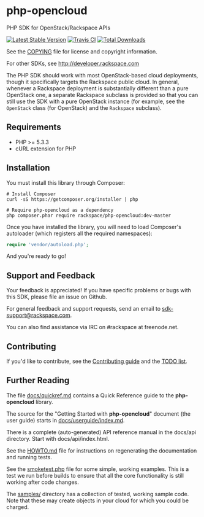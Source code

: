 **php-opencloud**
=============
PHP SDK for OpenStack/Rackspace APIs

[![Latest Stable Version](https://poser.pugx.org/rackspace/php-opencloud/v/stable.png)](https://packagist.org/packages/rackspace/php-opencloud) [![Travis CI](https://secure.travis-ci.org/rackspace/php-opencloud.png)](https://travis-ci.org/rackspace/php-opencloud) [![Total Downloads](https://poser.pugx.org/rackspace/php-opencloud/downloads.png)](https://packagist.org/packages/rackspace/php-opencloud)

See the
[COPYING](https://github.com/rackspace/php-opencloud/blob/master/COPYING)
file for license and copyright information.

For other SDKs, see http://developer.rackspace.com

The PHP SDK should work with most OpenStack-based cloud deployments,
though it specifically targets the Rackspace public cloud. In
general, whenever a Rackspace deployment is substantially different
than a pure OpenStack one, a separate Rackspace subclass is provided
so that you can still use the SDK with a pure OpenStack instance
(for example, see the `OpenStack` class (for OpenStack) and the
`Rackspace` subclass).

Requirements
------------
* PHP >= 5.3.3
* cURL extension for PHP

Installation
------------
You must install this library through Composer:

```
# Install Composer
curl -sS https://getcomposer.org/installer | php

# Require php-opencloud as a dependency
php composer.phar require rackspace/php-opencloud:dev-master
```

Once you have installed the library, you will need to load Composer's autoloader (which registers all the required
namespaces):

```php
require 'vendor/autoload.php';
```

And you're ready to go!

Support and Feedback
--------------------
Your feedback is appreciated! If you have specific problems or bugs with this SDK, please file an issue on Github.

For general feedback and support requests, send an email to sdk-support@rackspace.com.

You can also find assistance via IRC on #rackspace at freenode.net.

Contributing
------------
If you'd like to contribute, see the
[Contributing guide](https://github.com/rackspace/php-opencloud/blob/master/CONTRIBUTING.md) and the
[TODO list](https://github.com/rackspace/php-opencloud/blob/master/TODO.md).

Further Reading
---------------
The file
[docs/quickref.md](https://github.com/rackspace/php-opencloud/blob/master/docs/quickref.md)
contains a Quick Reference
guide to the
**php-opencloud** library.

The source for the "Getting Started with
**php-opencloud**" document (the user guide) starts in
[docs/userguide/index.md](https://github.com/rackspace/php-opencloud/blob/master/docs/userguide/index.md).

There is a complete (auto-generated) API reference manual in the
docs/api directory. Start with docs/api/index.html.

See the [HOWTO.md](https://github.com/rackspace/php-opencloud/blob/master/HOWTO.md) file for instructions on
regenerating the documentation and running tests.

See the [smoketest.php](https://github.com/rackspace/php-opencloud/blob/master/smoketest.php) file for some
simple, working examples. This is a test we run before builds to ensure that all
the core functionality is still working after code changes.

The [samples/](https://github.com/rackspace/php-opencloud/tree/master/samples/) directory has a collection
of tested, working sample code. Note that these may create objects in your cloud
for which you could be charged.


